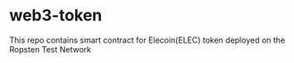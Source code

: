 # web3-token

This repo contains smart contract for Elecoin(ELEC) token deployed on the Ropsten Test Network
